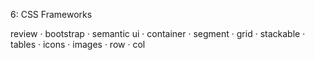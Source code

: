 6: CSS Frameworks

review  · bootstrap · semantic ui · container · segment · grid · stackable · tables · icons · images  · row · col